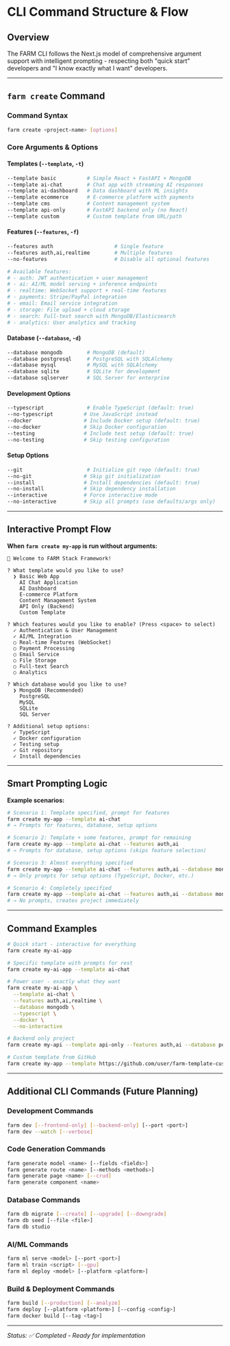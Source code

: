# CLI Command Structure & Flow

## Overview

The FARM CLI follows the Next.js model of comprehensive argument support with intelligent prompting - respecting both "quick start" developers and "I know exactly what I want" developers.

---

## `farm create` Command

### Command Syntax

```bash
farm create <project-name> [options]
```

### Core Arguments & Options

#### Templates (`--template`, `-t`)

```bash
--template basic          # Simple React + FastAPI + MongoDB
--template ai-chat        # Chat app with streaming AI responses
--template ai-dashboard   # Data dashboard with ML insights
--template ecommerce      # E-commerce platform with payments
--template cms            # Content management system
--template api-only       # FastAPI backend only (no React)
--template custom         # Custom template from URL/path
```

#### Features (`--features`, `-f`)

```bash
--features auth                    # Single feature
--features auth,ai,realtime        # Multiple features
--no-features                      # Disable all optional features

# Available features:
# - auth: JWT authentication + user management
# - ai: AI/ML model serving + inference endpoints
# - realtime: WebSocket support + real-time features
# - payments: Stripe/PayPal integration
# - email: Email service integration
# - storage: File upload + cloud storage
# - search: Full-text search with MongoDB/Elasticsearch
# - analytics: User analytics and tracking
```

#### Database (`--database`, `-d`)

```bash
--database mongodb        # MongoDB (default)
--database postgresql     # PostgreSQL with SQLAlchemy
--database mysql          # MySQL with SQLAlchemy
--database sqlite         # SQLite for development
--database sqlserver      # SQL Server for enterprise
```

#### Development Options

```bash
--typescript              # Enable TypeScript (default: true)
--no-typescript          # Use JavaScript instead
--docker                 # Include Docker setup (default: true)
--no-docker              # Skip Docker configuration
--testing                # Include test setup (default: true)
--no-testing             # Skip testing configuration
```

#### Setup Options

```bash
--git                     # Initialize git repo (default: true)
--no-git                 # Skip git initialization
--install                # Install dependencies (default: true)
--no-install             # Skip dependency installation
--interactive            # Force interactive mode
--no-interactive         # Skip all prompts (use defaults/args only)
```

---

## Interactive Prompt Flow

**When `farm create my-app` is run without arguments:**

```
🌾 Welcome to FARM Stack Framework!

? What template would you like to use?
  ❯ Basic Web App
    AI Chat Application
    AI Dashboard
    E-commerce Platform
    Content Management System
    API Only (Backend)
    Custom Template

? Which features would you like to enable? (Press <space> to select)
  ✓ Authentication & User Management
  ✓ AI/ML Integration
  ○ Real-time Features (WebSocket)
  ○ Payment Processing
  ○ Email Service
  ○ File Storage
  ○ Full-text Search
  ○ Analytics

? Which database would you like to use?
  ❯ MongoDB (Recommended)
    PostgreSQL
    MySQL
    SQLite
    SQL Server

? Additional setup options:
  ✓ TypeScript
  ✓ Docker configuration
  ✓ Testing setup
  ✓ Git repository
  ✓ Install dependencies
```

---

## Smart Prompting Logic

**Example scenarios:**

```bash
# Scenario 1: Template specified, prompt for features
farm create my-app --template ai-chat
# → Prompts for features, database, setup options

# Scenario 2: Template + some features, prompt for remaining
farm create my-app --template ai-chat --features auth,ai
# → Prompts for database, setup options (skips feature selection)

# Scenario 3: Almost everything specified
farm create my-app --template ai-chat --features auth,ai --database mongodb
# → Only prompts for setup options (TypeScript, Docker, etc.)

# Scenario 4: Completely specified
farm create my-app --template ai-chat --features auth,ai --database mongodb --typescript --docker --no-interactive
# → No prompts, creates project immediately
```

---

## Command Examples

```bash
# Quick start - interactive for everything
farm create my-ai-app

# Specific template with prompts for rest
farm create my-ai-app --template ai-chat

# Power user - exactly what they want
farm create my-ai-app \
  --template ai-chat \
  --features auth,ai,realtime \
  --database mongodb \
  --typescript \
  --docker \
  --no-interactive

# Backend only project
farm create my-api --template api-only --features auth,ai --database postgresql

# Custom template from GitHub
farm create my-app --template https://github.com/user/farm-template-custom
```

---

## Additional CLI Commands (Future Planning)

### Development Commands

```bash
farm dev [--frontend-only] [--backend-only] [--port <port>]
farm dev --watch [--verbose]
```

### Code Generation Commands

```bash
farm generate model <name> [--fields <fields>]
farm generate route <name> [--methods <methods>]
farm generate page <name> [--crud]
farm generate component <name>
```

### Database Commands

```bash
farm db migrate [--create] [--upgrade] [--downgrade]
farm db seed [--file <file>]
farm db studio
```

### AI/ML Commands

```bash
farm ml serve <model> [--port <port>]
farm ml train <script> [--gpu]
farm ml deploy <model> [--platform <platform>]
```

### Build & Deployment Commands

```bash
farm build [--production] [--analyze]
farm deploy [--platform <platform>] [--config <config>]
farm docker build [--tag <tag>]
```

---

_Status: ✅ Completed - Ready for implementation_
